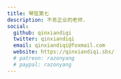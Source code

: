 ```yaml
---
title: 琴弦第七
description: 不务正业的老师.
social:
  github: qinxiandiqi
  twitter: qinxiandiqi
  email: qinxiandiqi@foxmail.com
  website: https://qinxiandiqi.sbs/
  # patreon: razonyang
  # paypal: razonyang
---
```

